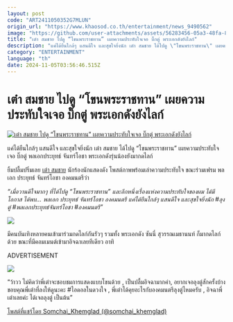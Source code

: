 ```yaml
---
layout: post
code: "ART2411050352G7MLUN"
origin_url: "https://www.khaosod.co.th/entertainment/news_9490562"
image: "https://github.com/user-attachments/assets/56283456-05a3-48fa-8963-3b5842d4cac7"
title: "เต๋า สมชาย ไปดู “โขนพระราชทาน” เผยความประทับใจเจอ บิ๊กตู่ พระเอกดังยังไลก์"
description: "แค่ได้ยืนใกล้ๆ แสนดีใจ และสุขใจยิ่งนัก เต๋า สมชาย ได้ไปดู \"โขนพระราชทาน\" เผยความประทับใจเจอ บิ๊กตู่ พลเอกประยุทธ์ จันทร์โอชา พระเอกดังรุ่นน้องยังมากดไลก์"
category: "ENTERTAINMENT"
language: "th"
date: 2024-11-05T03:56:46.515Z
---
```


# เต๋า สมชาย ไปดู “โขนพระราชทาน” เผยความประทับใจเจอ บิ๊กตู่ พระเอกดังยังไลก์

[![เต๋า สมชาย ไปดู “โขนพระราชทาน” เผยความประทับใจเจอ บิ๊กตู่ พระเอกดังยังไลก์](https://www.khaosod.co.th/wpapp/uploads/2024/11/somchaibigtu511679998.jpg "เต๋า สมชาย ไปดู “โขนพระราชทาน” เผยความประทับใจเจอ บิ๊กตู่ พระเอกดังยังไลก์")](https://www.khaosod.co.th/wpapp/uploads/2024/11/somchaibigtu511679998.jpg)

แค่ได้ยืนใกล้ๆ แสนดีใจ และสุขใจยิ่งนัก เต๋า สมชาย ได้ไปดู “โขนพระราชทาน” เผยความประทับใจเจอ บิ๊กตู่ พลเอกประยุทธ์ จันทร์โอชา พระเอกดังรุ่นน้องยังมากดไลก์

ยิ้มปลื้มปริ่มเลย [เต๋า สมชาย](https://www.instagram.com/p/DB8xaR2Pp3t/) นักร้องนักแสดงดัง โพสต์ภาพพร้อมเล่าความประทับใจ ขณะร่วมเฟรม พลเอก ประยุทธ์ จันทร์โอชา องคมนตรีว่า

_“เมื่อวานดีใจมากๆ ที่ได้ไปดู “โขนพระราชทาน” และอีกหนึ่งเรื่องแห่งความประทับใจของผม ได้มีโอกาส ได้พบ… พลเอก ประยุทธ์ จันทร์โอชา องคมนตรี แค่ได้ยืนใกล้ๆ แสนดีใจ และสุขใจยิ่งนัก #ลุงตู่ #พลเอกประยุทธ์จันทร์โอชา #องคมนตรี”_

[![](https://www.khaosod.co.th/wpapp/uploads/2024/11/somchaibigtu511671.jpg)](https://www.khaosod.co.th/wpapp/uploads/2024/11/somchaibigtu511671.jpg)

มีคนบันเทิงหลายคนเข้ามาร่วมกดไลก์กันรัวๆ รวมทั้ง พระเอกดัง ซันนี่ สุวรรณเมธานนท์ ก็มากดไลก์ด้วย ขณะที่มีคอมเมนต์เข้ามาอิจฉาเลยทีเดียว อาทิ

ADVERTISEMENT

[![](https://www.khaosod.co.th/wpapp/uploads/2024/11/somchaibigtu511672.jpg)](https://www.khaosod.co.th/wpapp/uploads/2024/11/somchaibigtu511672.jpg)

“ว้าวว ไม่คิดว่าพี่เต๋าจะชอบชมการแสดงแบบโขนด้วย , เป็นปลื้มอิจฉามากค่า, อยากเจอลุงตู่สักครั้งบ้าง ขอบคุณพี่เต๋าที่ลงให้ดูนะคะ #ไอดอลในดวงใจ , พี่เต๋าได้คุยอะไรกับองคมนตรีลุงตู่ไหมครับ , อิจฉาพี่เต๋าเลยค่ะ ได้เจอลุงตู่ เป็นต้น”





[โพสต์ที่แชร์โดย Somchai\_Khemglad (@somchai\_khemglad)](https://www.instagram.com/p/DB8xaR2Pp3t/?utm_source=ig_embed&utm_campaign=loading)

